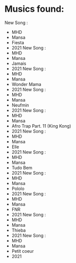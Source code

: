 # Musics found: 

New Song :
   * MHD
   * Mansa
   * Fiesta
   * 2021
New Song :
   * MHD
   * Mansa
   * Jamais
   * 2021
New Song :
   * MHD
   * Mansa
   * Wonder Mama
   * 2021
New Song :
   * MHD
   * Mansa
   * Neufmin
   * 2021
New Song :
   * MHD
   * Mansa
   * Afro Trap Part\. 11 \(King Kong\)
   * 2021
New Song :
   * MHD
   * Mansa
   * Elle
   * 2021
New Song :
   * MHD
   * Mansa
   * Tudo Bem
   * 2021
New Song :
   * MHD
   * Mansa
   * Pololo
   * 2021
New Song :
   * MHD
   * Mansa
   * FNR
   * 2021
New Song :
   * MHD
   * Mansa
   * Thieba
   * 2021
New Song :
   * MHD
   * Mansa
   * Petit coeur
   * 2021